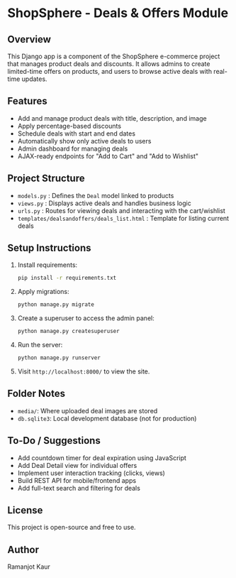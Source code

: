 
ShopSphere - Deals & Offers Module
==================================

Overview
--------
This Django app is a component of the ShopSphere e-commerce project that manages product deals and discounts. 
It allows admins to create limited-time offers on products, and users to browse active deals with real-time updates.

Features
--------
- Add and manage product deals with title, description, and image
- Apply percentage-based discounts
- Schedule deals with start and end dates
- Automatically show only active deals to users
- Admin dashboard for managing deals
- AJAX-ready endpoints for "Add to Cart" and "Add to Wishlist"

Project Structure
-----------------
- `models.py` : Defines the `Deal` model linked to products
- `views.py`  : Displays active deals and handles business logic
- `urls.py`   : Routes for viewing deals and interacting with the cart/wishlist
- `templates/dealsandoffers/deals_list.html` : Template for listing current deals

Setup Instructions
------------------
1. Install requirements:
   ```bash
   pip install -r requirements.txt
   ```
2. Apply migrations:
   ```bash
   python manage.py migrate
   ```
3. Create a superuser to access the admin panel:
   ```bash
   python manage.py createsuperuser
   ```
4. Run the server:
   ```bash
   python manage.py runserver
   ```
5. Visit `http://localhost:8000/` to view the site.

Folder Notes
------------
- `media/`: Where uploaded deal images are stored
- `db.sqlite3`: Local development database (not for production)

To-Do / Suggestions
-------------------
- Add countdown timer for deal expiration using JavaScript
- Add Deal Detail view for individual offers
- Implement user interaction tracking (clicks, views)
- Build REST API for mobile/frontend apps
- Add full-text search and filtering for deals

License
-------
This project is open-source and free to use.

Author
------
Ramanjot Kaur
